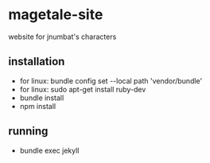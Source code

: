 # magetale-site
 website for jnumbat's characters

## installation
* for linux: bundle config set --local path 'vendor/bundle'
* for linux: sudo apt-get install ruby-dev
* bundle install
* npm install

## running
* bundle exec jekyll 